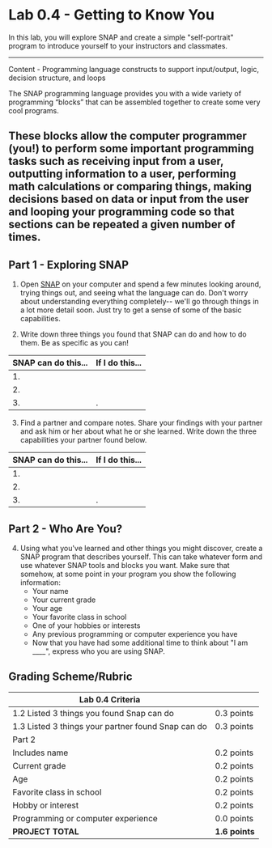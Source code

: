 # Lab 0.4 - Getting to Know You
In this lab, you will explore SNAP and create a simple "self-portrait" program to introduce yourself to your instructors and classmates.

---
Content - Programming language constructs to support input/output, logic, decision structure, and loops

The SNAP programming language provides you with a wide variety of programming “blocks” that can be assembled together to create some very cool programs.

These blocks allow the computer programmer (you!) to perform some important programming tasks such as receiving input from a user, outputting information to a user, performing math calculations or comparing things, making decisions based on data or input from the user and looping your programming code so that sections can be repeated a given number of times.
---


## Part 1 - Exploring SNAP
1. Open [SNAP](http://snap.berkeley.edu/snapsource/snap.html) on your computer and spend a few minutes looking around, trying things out, and seeing what the language can do.  Don't worry about understanding everything completely-- we'll go through things in a lot more detail soon.  Just try to get a sense of some of the basic capabilities.

2. Write down three things you found that SNAP can do and how to do them.  Be as specific as you can!
 
 | SNAP can do this...| If I do this... |
 | --- | --- |
 | 1.  |     |
 | 2.  |     |
 | 3.  | .   |

3. Find a partner and compare notes.  Share your findings with your partner and ask him or her about what he or she learned.  Write down the three capabilities your partner found below.

 | SNAP can do this... | If I do this... |
 | --- | --- |
 | 1.  |     |
 | 2.  |     |
 | 3.  | .   |

## Part 2 - Who Are You?
4. Using what you've learned and other things you might discover, create a SNAP program that describes yourself.  This can take whatever form and use whatever SNAP tools and blocks you want.  Make sure that somehow, at some point in your program you show the following information:
    * Your name
    * Your current grade
    * Your age
    * Your favorite class in school
    * One of your hobbies or interests
    * Any previous programming or computer experience you have
    * Now that you have had some additional time to think about "I am ____", express who you are using SNAP.

## Grading Scheme/Rubric

| **Lab 0.4 Criteria**                                          |                |
| ------------------------------------------------------------- | -------------- |
| 1.2 Listed 3 things you found Snap can do                     | 0.3 points     |
| 1.3 Listed 3 things your partner found Snap can do            | 0.3 points     |
| Part 2                                                        |                |
| Includes name                                                 | 0.2 points     |
| Current grade                                                 | 0.2 points     |
| Age                                                           | 0.2 points     |
| Favorite class in school                                      | 0.2 points     |
| Hobby or interest                                             | 0.2 points     |
| Programming or computer experience                            | 0.0 points     |
| **PROJECT TOTAL**                                             | **1.6 points** |
